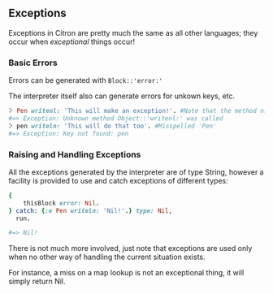 ## Exceptions

Exceptions in Citron are pretty much the same as all other languages; they occur when _exceptional_ things occur!

### Basic Errors

Errors can be generated with `Block::'error:'`

The interpreter itself also can generate errors for unkown keys, etc.

```ruby
⠕ Pen writenl: 'This will make an exception!'. #Note that the method name is spelled incorrectly
#=> Exception: Unknown method Object::'writenl:' was called
⠕ pen writeln: 'This will do that too'. #Misspelled 'Pen'
#=> Exception: Key not found: pen
```

### Raising and Handling Exceptions

All the exceptions generated by the interpreter are of type String, however a facility is provided to use and catch exceptions of different types:

```ruby
{
    thisBlock error: Nil.
} catch: {:e Pen writeln: 'Nil!'.} type: Nil,
  run.

#=> Nil!
```



There is not much more involved, just note that exceptions are used only when no other way of handling the current situation exists.

For instance, a miss on a map lookup is not an exceptional thing, it will simply return Nil.